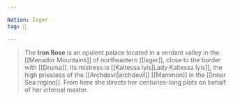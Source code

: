 ```yaml
---

Nation: Isger
tag: 🏰

---
```

> The **Iron Rose** is an opulent palace located in a verdant valley in the [[Menador Mountains]] of northeastern [[Isger]], close to the border with [[Druma]]. Its mistress is [[Kaltessa Iyis|Lady Kaltessa Iyis]], the high priestess of the [[Archdevil|archdevil]] [[Mammon]] in the [[Inner Sea region]]. From here she directs her centuries-long plots on behalf of her infernal master.








